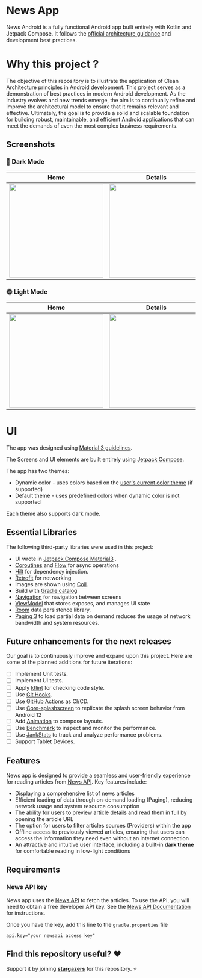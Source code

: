 # News App

News Android is a fully functional Android app built entirely with Kotlin and Jetpack Compose. It
follows the [official architecture guidance](https://developer.android.com/topic/architecture) and
development best practices.

# Why this project ?

The objective of this repository is to illustrate the application of Clean Architecture principles
in Android development. This project serves as a demonstration of best practices in modern Android
development. As the industry evolves and new trends emerge, the aim is to continually refine and
improve the architectural model to ensure that it remains relevant and effective. Ultimately, the
goal is to provide a solid and scalable foundation for building robust, maintainable, and efficient
Android applications that can meet the demands of even the most complex business requirements.

## Screenshots

### 🌚 Dark Mode
Home | Details | Filter
--- | --- | --- |
<img src="https://user-images.githubusercontent.com/17847634/218328393-13f53293-8f92-4ced-9968-bfe0a322403e.png" width="250" style="display: inline-block;" />|   <img src="https://user-images.githubusercontent.com/17847634/218328396-73b89584-9a51-4e10-81ad-b1256127561d.png" width="250" style="display: inline-block;" /> |  <img src="https://user-images.githubusercontent.com/17847634/218328399-68d31f6c-1d4c-4dfb-838f-92ccffdbe658.png" width="250" style="display: inline-block;" />

### 🌞 Light Mode
Home | Details | Filter
--- | --- | --- |
<img src="https://user-images.githubusercontent.com/17847634/218328384-777692ee-f6d3-4c4f-90d4-00b47cf078fe.png" width="250" style="display: inline-block;" />|   <img src="https://user-images.githubusercontent.com/17847634/218328388-29323f9f-e32d-4f11-9841-2b7e9fee5489.png" width="250" style="display: inline-block;" /> |  <img src="https://user-images.githubusercontent.com/17847634/218328390-4432fbf8-6a6c-4f5d-b243-d3663d7a614b.png" width="250" style="display: inline-block;" />

# UI

The app was designed using [Material 3 guidelines](https://m3.material.io/).

The Screens and UI elements are built entirely
using [Jetpack Compose](https://developer.android.com/jetpack/compose).

The app has two themes:

- Dynamic color - uses colors based on
  the [user's current color theme](https://material.io/blog/announcing-material-you) (if supported)
- Default theme - uses predefined colors when dynamic color is not supported

Each theme also supports dark mode.

## Essential Libraries

The following third-party libraries were used in this project:

- UI wrote
  in [Jetpack Compose Material3](https://developer.android.com/jetpack/androidx/releases/compose-material3)
  .
- [Coroutines](https://kotlinlang.org/docs/reference/coroutines-overview.html)
  and [Flow](https://developer.android.com/kotlin/flow) for async operations
- [Hilt](https://dagger.dev/hilt/) for dependency injection.
- [Retrofit](https://square.github.io/retrofit/) for networking
- Images are shown using [Coil](https://coil-kt.github.io/coil/).
- Build with [Gradle catalog ](https://docs.gradle.org/current/userguide/platforms.html)
- [Navigation](https://developer.android.com/topic/libraries/architecture/navigation/) for
  navigation between screens
- [ViewModel](https://developer.android.com/topic/libraries/architecture/viewmodel) that stores
  exposes, and manages UI state
- [Room](https://developer.android.com/training/data-storage/room) data persistence library.
- [Paging 3](https://developer.android.com/topic/libraries/architecture/paging/v3-overview) to load
  partial data on demand reduces the usage of network bandwidth and system resources.

## Future enhancements for the next releases

Our goal is to continuously improve and expand upon this project. Here are some of the planned
additions for future iterations:

- [ ] Implement Unit tests.
- [ ] Implement UI tests.
- [ ] Apply [ktlint](https://pinterest.github.io/ktlint/) for checking code style.
- [ ] Use [Git Hooks](https://git-scm.com/book/en/v2/Customizing-Git-Git-Hooks).
- [ ] Use [GitHub Actions](https://github.com/features/actions) as CI/CD.
- [ ] 
  Use [Core-splashscreen](https://developer.android.com/reference/kotlin/androidx/core/splashscreen/SplashScreen)
  to replicate the splash screen behavior from Android 12
- [ ] Add [Animation](https://developer.android.com/jetpack/compose/animation) to compose layouts.
- [ ] 
  Use [Benchmark](https://developer.android.com/topic/performance/benchmarking/benchmarking-overview)
  to inspect and monitor the performance.
- [ ] Use [JankStats](https://developer.android.com/topic/performance/jankstats) to track and
  analyze performance problems.
- [ ] Support Tablet Devices.

## Features

News app is designed to provide a seamless and user-friendly experience for reading articles
from [News API](https://newsapi.org/). Key features include:

- Displaying a comprehensive list of news articles
- Efficient loading of data through on-demand loading (Paging), reducing network usage and system
  resource consumption
- The ability for users to preview article details and read them in full by opening the article URL
- The option for users to filter articles sources (Providers) within the app
- Offline access to previously viewed articles, ensuring that users can access the information they
  need even without an internet connection
- An attractive and intuitive user interface, including a built-in **dark theme** for comfortable
  reading in low-light conditions

## Requirements

### News API key

News app uses the [News API](https://newsapi.org/) to fetch the articles. To use the API, you will
need to obtain a free developer API key. See
the [News API Documentation](https://newsapi.org/docs/get-started) for instructions.

Once you have the key, add this line to the `gradle.properties` file

```
api.key="your newsapi access key"
```

## Find this repository useful? :heart:

Support it by joining __[stargazers](https://github.com/subwilven/NewsApp/stargazers)__ for this
repository. :star:

